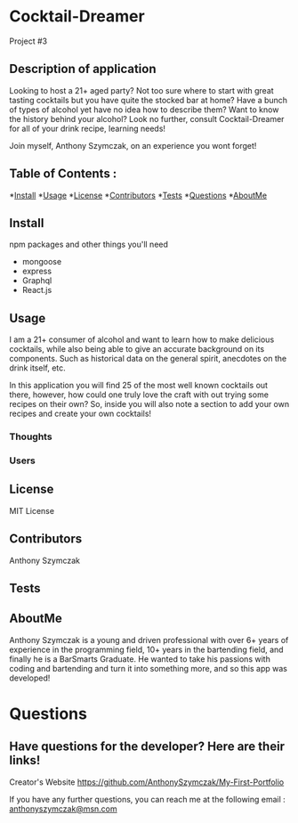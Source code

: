 # Cocktail-Dreamer 
Project #3

## Description of application
Looking to host a 21+ aged party? Not too sure where to start with great tasting cocktails but you have quite the stocked bar at home? Have a bunch of types of alcohol yet have no idea how to describe them? Want to know the history behind your alcohol? Look no further, consult Cocktail-Dreamer for all of your drink recipe, learning needs!

Join myself, Anthony Szymczak, on an experience you wont forget!

## Table of Contents :
*[Install](#install)
*[Usage](#usage)
*[License](#license)
*[Contributors](#contributors)
*[Tests](#tests)
*[Questions](#questions)
*[AboutMe](#aboutme)

## Install
npm packages and other things you'll need
- mongoose
- express
- Graphql
- React.js

## Usage
I am a 21+ consumer of alcohol and want to learn how to make delicious cocktails, while also being able to give an accurate background on its components. Such as historical data on the general spirit, anecdotes on the drink itself, etc.

In this application you will find 25 of the most well known cocktails out there, however, how could one truly love the craft with out trying some recipes on their own? So, inside you will also note a section to add your own recipes and create your own cocktails!

### Thoughts


### Users



## License
MIT License
    
  
## Contributors
Anthony Szymczak

## Tests


## AboutMe
Anthony Szymczak is a young and driven professional with over 6+ years of experience in the programming field, 10+ years in the bartending field, and finally he is a BarSmarts Graduate.
He wanted to take his passions with coding and bartending and turn it into something more, and so this app was developed!

# Questions
## Have questions for the developer? Here are their links! 
Creator's Website
https://github.com/AnthonySzymczak/My-First-Portfolio

  If you have any further questions, you can reach me at the following email
  : <anthonyszymczak@msn.com>
